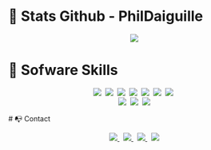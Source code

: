 # 🦊 Stats Github - PhilDaiguille

<div align=center>
	<img align=center src="https://metrics.lecoq.io/PhilDaiguille?template=classic&base.community=0&languages=1&achievements=1&people=1&languages.limit=8&languages.threshold=0%25&languages.colors=github&languages.sections=most-used&languages.details=percentage&languages.indepth=false&languages.analysis.timeout=15&languages.categories=markup%2C%20programming&languages.recent.categories=markup%2C%20programming&languages.recent.load=300&languages.recent.days=20&people.limit=24&people.identicons=true&people.size=28&people.types=followers%2C%20following&people.shuffle=false&achievements.threshold=C&achievements.secrets=true&achievements.display=compact&achievements.limit=0&config.timezone=Europe%2FParis&config.twemoji=true&config.octicon=true&config.display=large&config.presets=%40lunar-red">
</div>

# 🌿 Sofware Skills

<p align=center>
  <img src="https://img.shields.io/badge/-VS%20Code-blue?label=%20&logo=Visual%20Studio%20Code&labelColor=black&logoColor=31A4F1&style=for-the-badge&logoWidth=15">&nbsp;
  <img src="https://img.shields.io/badge/-Java-FF9300?label=%20&logo=Java&labelColor=black&logoColor=FFFFFF&style=for-the-badge&logoWidth=15">&nbsp;
  <img src="https://img.shields.io/badge/-Python-3498db?label=%20&logo=Python&labelColor=black&logoColor=FFFFFF&style=for-the-badge&logoWidth=15">&nbsp;
  <img src="https://img.shields.io/badge/-HTML5-e74c3c?label=%20&logo=HTML5&labelColor=black&logoColor=FFFFFF&style=for-the-badge&logoWidth=15">&nbsp;
  <img src="https://img.shields.io/badge/-CSS3-3498db?label=%20&logo=CSS3&labelColor=black&logoColor=FFFFFF&style=for-the-badge&logoWidth=15">&nbsp;
  <img src="https://img.shields.io/badge/-Javascript-f1c40f?label=%20&logo=Javascript&labelColor=black&style=for-the-badge&logoWidth=15">&nbsp;
  <img src="https://img.shields.io/badge/-PHP-2980b9?label=%20&logo=PHP&labelColor=black&logoColor=FFFFFF&style=for-the-badge&logoWidth=15">&nbsp;
  <br>
  <img src="https://img.shields.io/badge/-Windows-0078D6?label=%20&logo=Windows&labelColor=black&logoColor=0078D6&style=for-the-badge&logoWidth=15">&nbsp;
  <img src="https://img.shields.io/badge/-Linux-0078D6?label=%20&logo=Linux&labelColor=black&logoColor=FFFFFF&style=for-the-badge&logoWidth=15">&nbsp;
  <img src="https://img.shields.io/badge/-GitHub-24292E?label=%20&logo=GitHUb&labelColor=black&logoColor=FFFFFF&style=for-the-badge&logoWidth=15">
</p>
# 📭 Contact

<p align="center">
	<a href="https://www.linkedin.com/in/philippe-delente-7117a6203/">
		<img src="https://img.shields.io/badge/-LINKEDIN-0077B5?style=for-the-badge&logo=linkedin&logoColor=white">
	</a>
	<span>&nbsp;</span>
	<a href="mailto:philippe.delente@gmail.com">
		<img src="https://img.shields.io/badge/-GMAIL-D14836?style=for-the-badge&logo=gmail&logoColor=white">
	</a>
	<span>&nbsp;</span>
	<a href="https://twitter.com/Phildattente">
		<img src="https://img.shields.io/badge/Twitter-1DA1F2?style=for-the-badge&logo=twitter&logoColor=white">
	</a>
	<span>&nbsp;</span>
	<a href="https://phildaiguille.github.io/Portfolio_PhilDaiguille/">
		<img src="https://img.shields.io/badge/-PhilDaiguille.COM-34495e?style=for-the-badge&logo=react&logoColor=white">
	</a>
</p>

<br>
